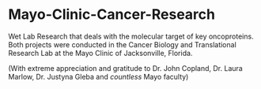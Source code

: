 # Mayo-Clinic-Cancer-Research
Wet Lab Research that deals with the molecular target of key oncoproteins. Both projects were conducted in the Cancer Biology and Translational Research Lab at the Mayo Clinic of Jacksonville, Florida.

(With extreme appreciation and gratitude to Dr. John Copland, Dr. Laura Marlow, Dr. Justyna Gleba and *countless* Mayo faculty)
